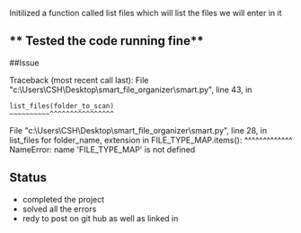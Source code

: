 Initilized a function called list files which will list the files we will enter in it

** Tested the code running fine**
---
##Issue 

Traceback (most recent call last):
  File "c:\Users\CSH\Desktop\smart_file_organizer\smart.py", line 43, in <module>
  
    list_files(folder_to_scan)
    ~~~~~~~~~~^^^^^^^^^^^^^^^^
  File "c:\Users\CSH\Desktop\smart_file_organizer\smart.py", line 28, in list_files
    for folder_name, extension in FILE_TYPE_MAP.items():
                                  ^^^^^^^^^^^^^
NameError: name 'FILE_TYPE_MAP' is not defined

## Status 

* completed the project
* solved all the errors 
* redy to post on git hub as well as linked in
